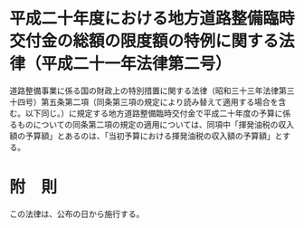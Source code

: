 # 平成二十年度における地方道路整備臨時交付金の総額の限度額の特例に関する法律（平成二十一年法律第二号）
道路整備事業に係る国の財政上の特別措置に関する法律（昭和三十三年法律第三十四号）第五条第二項（同条第三項の規定により読み替えて適用する場合を含む。以下同じ。）に規定する地方道路整備臨時交付金で平成二十年度の予算に係るものについての同条第二項の規定の適用については、同項中「揮発油税の収入額の予算額」とあるのは、「当初予算における揮発油税の収入額の予算額」とする。
# 附　則
この法律は、公布の日から施行する。
